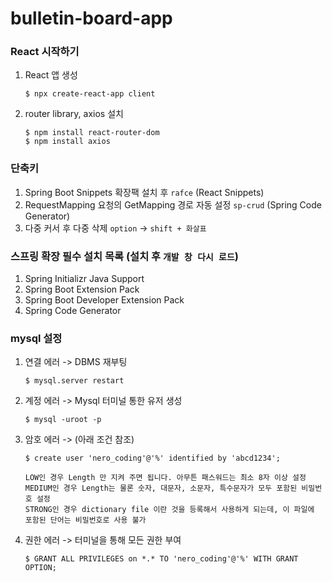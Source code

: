 # bulletin-board-app

### React 시작하기

1. React 앱 생성
    ```
    $ npx create-react-app client
    ```

2. router library, axios 설치
    ```
    $ npm install react-router-dom
    $ npm install axios
    ``` 

### 단축키
1. Spring Boot Snippets 확장팩 설치 후 `rafce` (React Snippets)
2. RequestMapping 요청의 GetMapping 경로 자동 설정 `sp-crud` (Spring Code Generator)
3. 다중 커서 후 다중 삭제 `option` -> `shift + 화살표`

### 스프링 확장 필수 설치 목록 (설치 후 `개발 창 다시 로드`)
1. Spring Initializr Java Support
2. Spring Boot Extension Pack
3. Spring Boot Developer Extension Pack
4. Spring Code Generator

### mysql 설정 

1. 연결 에러 -> DBMS 재부팅
    ```
    $ mysql.server restart 
    ```

2. 계정 에러 -> Mysql 터미널 통한 유저 생성
    ```
    $ mysql -uroot -p
    ```

3. 암호 에러 -> (아래 조건 참조)
    ```
    $ create user 'nero_coding'@'%' identified by 'abcd1234';
    ```
    ```
    LOW인 경우 Length 만 지켜 주면 됩니다. 아무튼 패스워드는 최소 8자 이상 설정
    MEDIUM인 경우 Length는 물론 숫자, 대문자, 소문자, 특수문자가 모두 포함된 비밀번호 설정
    STRONG인 경우 dictionary file 이란 것을 등록해서 사용하게 되는데, 이 파일에 포함된 단어는 비밀번호로 사용 불가
    ```

4. 권한 에러 -> 터미널을 통해 모든 권한 부여
    ```
    $ GRANT ALL PRIVILEGES on *.* TO 'nero_coding'@'%' WITH GRANT OPTION;
    ```